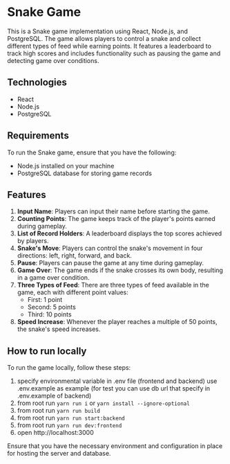 # Snake Game

This is a Snake game implementation using React, Node.js, and PostgreSQL. The game allows players to control a snake and collect different types of feed while earning points. It features a leaderboard to track high scores and includes functionality such as pausing the game and detecting game over conditions.

## Technologies

- React
- Node.js
- PostgreSQL

## Requirements

To run the Snake game, ensure that you have the following:

- Node.js installed on your machine
- PostgreSQL database for storing game records

## Features

1. **Input Name**: Players can input their name before starting the game.
2. **Counting Points**: The game keeps track of the player's points earned during gameplay.
3. **List of Record Holders**: A leaderboard displays the top scores achieved by players.
4. **Snake's Move**: Players can control the snake's movement in four directions: left, right, forward, and back.
5. **Pause**: Players can pause the game at any time during gameplay.
6. **Game Over**: The game ends if the snake crosses its own body, resulting in a game over condition.
7. **Three Types of Feed**: There are three types of feed available in the game, each with different point values:
    - First: 1 point
    - Second: 5 points
    - Third: 10 points
8. **Speed Increase**: Whenever the player reaches a multiple of 50 points, the snake's speed increases.

## How to run locally

To run the game locally, follow these steps:

1. specify  environmental variable in .env file (frontend and backend) use .env.example as example (for test you can use db url that specify in .env.example of backend)
2. from root run `yarn run i` or `yarn install --ignore-optional`
3. from root run `yarn run build`
4. from root run `yarn run start:backend`
5. from root run `yarn run dev:frontend`
6. open http://localhost:3000

Ensure that you have the necessary environment and configuration in place for hosting the server and database.
